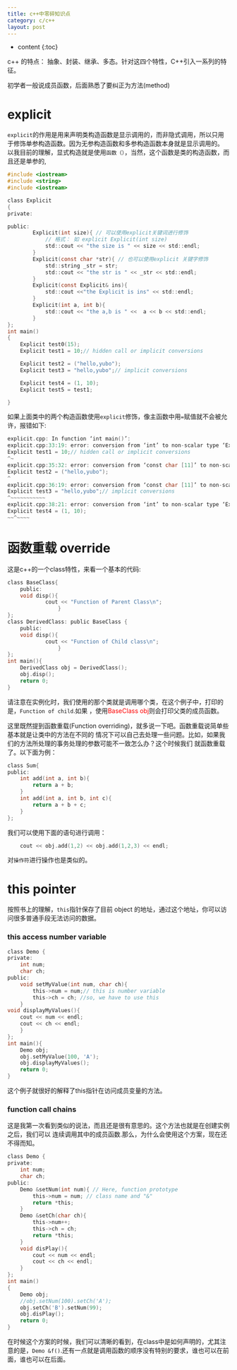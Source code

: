 ```yaml
---
title: c++中零碎知识点
category: c/c++
layout: post
---
```

* content
{:toc}

c++ 的特点：
抽象、封装、继承、多态。针对这四个特性，C++引入一系列的特征。

初学者一般说成员函数，后面熟悉了要纠正为方法(method)

# explicit
`explicit`的作用是用来声明类构造函数是显示调用的，而非隐式调用，所以只用于修饰单参构造函数。因为无参构造函数和多参构造函数本身就是显示调用的。
以我目前的理解，显式构造就是使用`函数（）`，当然，这个函数是类的构造函数，而且还是单参的,
```c
#include <iostream>
#include <string>
#include <iostream>

class Explicit
{
private:

public:
		Explicit(int size){ // 可以使用explicit关键词进行修饰
			// 格式： 如 explicit Explicit(int size)
			std::cout << "the size is " << size << std::endl;
		}
		Explicit(const char *str){ // 也可以使用explicit 关键字修饰
			std::string _str = str;
			std::cout << "the str is " << _str << std::endl;
		}
		Explicit(const Explicit& ins){
			std::cout <<"the Explicit is ins" << std::endl;
		}
		Explicit(int a, int b){
			std::cout << "the a,b is " <<  a << b << std::endl;
		}
};
int main()
{
	Explicit test0(15);
	Explicit test1 = 10;// hidden call or implicit conversions

	Explicit test2 = ("hello,yubo");
	Explicit test3 = "hello,yubo";// implicit conversions

	Explicit test4 = (1, 10);
	Explicit test5 = test1;

}
```
如果上面类中的两个构造函数使用`explicit`修饰，像主函数中用`=`赋值就不会被允许，报错如下:
```c
explicit.cpp: In function ‘int main()’:
explicit.cpp:33:19: error: conversion from ‘int’ to non-scalar type ‘Explicit’ requested
Explicit test1 = 10;// hidden call or implicit conversions
^~
explicit.cpp:35:32: error: conversion from ‘const char [11]’ to non-scalar type ‘Explicit’ requested
Explicit test2 = ("hello,yubo");
^
explicit.cpp:36:19: error: conversion from ‘const char [11]’ to non-scalar type ‘Explicit’ requested
Explicit test3 = "hello,yubo";// implicit conversions
^~~~~~~~~~~~
explicit.cpp:38:21: error: conversion from ‘int’ to non-scalar type ‘Explicit’ requested
Explicit test4 = (1, 10);
~~^~~~~
```

# 函数重载 override
这是c++的一个class特性，来看一个基本的代码:

```c
class BaseClass{
	public:
	void disp(){
			cout << "Function of Parent Class\n";
				}
};
class DerivedClass: public BaseClass {
	public:
	void disp(){
			cout << "Function of Child class\n";
				}
};
int main(){
	DerivedClass obj = DerivedClass();
	obj.disp();
	return 0;
}
```
请注意在实例化时，我们使用的那个类就是调用哪个类，在这个例子中，打印的是，```Function of child```.如果
，使用<font color="red">BaseClass obj</font>则会打印父类的成员函数。

这里既然提到函数重载(Function overriding)，就多说一下吧。函数重载说简单些基本就是让类中的方法在不同的
情况下可以自己去处理一些问题。比如，如果我们的方法所处理的事务处理的参数可能不一致怎么办？这个时候我们
就函数重载了。以下面为例：

```c
class Sum{
public:
	int add(int a, int b){
		return a + b;
	}
	int add(int a, int b, int c){
		return a + b + c;
	}
};
```
我们可以使用下面的语句进行调用：
```c
	cout << obj.add(1,2) << obj.add(1,2,3) << endl;
```
对`操作符`进行操作也是类似的。

# this pointer
按照书上的理解，`this`指针保存了目前 object 的地址，通过这个地址，你可以访问很多普通手段无法访问的数据。

### this access number variable
```c
class Demo {
private:
	int num;
	char ch;
public:
	void setMyValue(int num, char ch){
		this->num = num;// this is number variable
		this->ch = ch; //so, we have to use this
	}
void displayMyValues(){
	cout << num << endl;
	cout << ch << endl;
	}
};
int main(){
	Demo obj;
	obj.setMyValue(100, 'A');
	obj.displayMyValues();
	return 0;
}
```
这个例子就很好的解释了this指针在访问成员变量的方法。

### function call chains
这是我第一次看到类似的说法，而且还是很有意思的。这个方法也就是在创建实例之后，我们可以
连续调用其中的成员函数.那么，为什么会使用这个方案，现在还不得而知。
```c
class Demo {
private:
	int num;
	char ch;
public:
	Demo &setNum(int num){ // Here, function prototype
		this->num = num; // class name and "&"
		return *this;
	}
	Demo &setCh(char ch){
		this->num++;
		this->ch = ch;
		return *this;
	}
	void disPlay(){
		cout << num << endl;
		cout << ch << endl;
	}
};
int main()
{
	Demo obj;
	//obj.setNum(100).setCh('A');
	obj.setCh('B').setNum(99);
	obj.disPlay();
	return 0;
}
```
在时候这个方案的时候，我们可以清晰的看到，在class中是如何声明的，尤其注意的是，`Demo &f()`.还有一点就是调用函数的顺序没有特别的要求，谁也可以在前面，谁也可以在后面。
